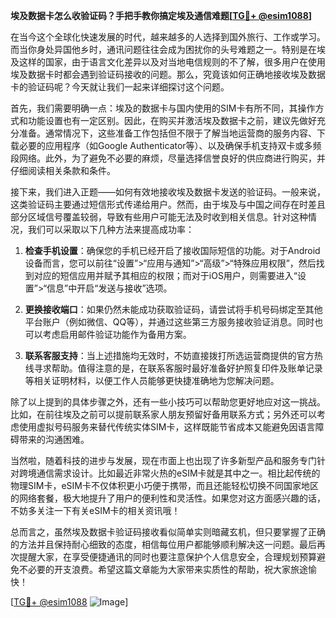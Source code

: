 **埃及数据卡怎么收验证码？手把手教你搞定埃及通信难题[[TG💪+ @esim1088](https://t.me/s/esim1088)]**

在当今这个全球化快速发展的时代，越来越多的人选择到国外旅行、工作或学习。而当你身处异国他乡时，通讯问题往往会成为困扰你的头号难题之一。特别是在埃及这样的国家，由于语言文化差异以及对当地电信规则的不了解，很多用户在使用埃及数据卡时都会遇到验证码接收的问题。那么，究竟该如何正确地接收埃及数据卡的验证码呢？今天就让我们一起来详细探讨这个问题。

首先，我们需要明确一点：埃及的数据卡与国内使用的SIM卡有所不同，其操作方式和功能设置也有一定区别。因此，在购买并激活埃及数据卡之前，建议先做好充分准备。通常情况下，这些准备工作包括但不限于了解当地运营商的服务内容、下载必要的应用程序（如Google Authenticator等）、以及确保手机支持双卡或多频段网络。此外，为了避免不必要的麻烦，尽量选择信誉良好的供应商进行购买，并仔细阅读相关条款和条件。

接下来，我们进入正题——如何有效地接收埃及数据卡发送的验证码。一般来说，这类验证码主要通过短信形式传递给用户。然而，由于埃及与中国之间存在时差且部分区域信号覆盖较弱，导致有些用户可能无法及时收到相关信息。针对这种情况，我们可以采取以下几种方法来提高成功率：

1. **检查手机设置**：确保您的手机已经开启了接收国际短信的功能。对于Android设备而言，您可以前往“设置”>“应用与通知”>“高级”>“特殊应用权限”，然后找到对应的短信应用并赋予其相应的权限；而对于iOS用户，则需要进入“设置”>“信息”中开启“发送与接收”选项。
   
2. **更换接收端口**：如果仍然未能成功获取验证码，请尝试将手机号码绑定至其他平台账户（例如微信、QQ等），并通过这些第三方服务接收验证消息。同时也可以考虑启用邮件验证功能作为备用方案。

3. **联系客服支持**：当上述措施均无效时，不妨直接拨打所选运营商提供的官方热线寻求帮助。值得注意的是，在联系客服时最好准备好护照复印件及账单记录等相关证明材料，以便工作人员能够更快捷准确地为您解决问题。

除了以上提到的具体步骤之外，还有一些小技巧可以帮助您更好地应对这一挑战。比如，在前往埃及之前可以提前联系家人朋友预留好备用联系方式；另外还可以考虑使用虚拟号码服务来替代传统实体SIM卡，这样既能节省成本又能避免因语言障碍带来的沟通困难。

当然啦，随着科技的进步与发展，现在市面上也出现了许多新型产品和服务专门针对跨境通信需求设计。比如最近非常火热的eSIM卡就是其中之一。相比起传统的物理SIM卡，eSIM卡不仅体积更小巧便于携带，而且还能轻松切换不同国家地区的网络套餐，极大地提升了用户的便利性和灵活性。如果您对这方面感兴趣的话，不妨多关注一下有关eSIM卡的相关资讯哦！

总而言之，虽然埃及数据卡验证码接收看似简单实则暗藏玄机，但只要掌握了正确的方法并且保持耐心细致的态度，相信每位用户都能够顺利解决这一问题。最后再次提醒大家，在享受便捷通讯的同时也要注意保护个人信息安全，合理规划预算避免不必要的开支浪费。希望这篇文章能为大家带来实质性的帮助，祝大家旅途愉快！

[[TG💪+ @esim1088](https://t.me/s/esim1088) ![Image](https://i.postimg.cc/4NQfJmqS/Snipaste-2025-05-13-00-14-12.png)]